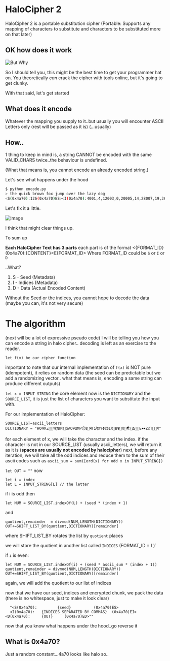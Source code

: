 # HaloCipher 2

HaloCipher 2 is a portable substitution cipher (Portable: Supports any mapping of characters to substitute and characters to be substituted more on that later)

## OK how does it work

![But Why](https://quic.ml/why)

So I should tell you, this might be the best time to get your programmer hat on. You theoretically _can_ crack the cipher with tools online, but it's going to get clunky.

With that said, let's get started

## What does it encode

Whatever the mapping you supply to it..but usually you will encounter ASCII Letters only (rest will be passed as it is) (...usually) 


## How..

1 thing to keep in mind is, a string CANNOT be encoded with the same VALID_CHARS twice..the behaviour is undefined. 

(What that means is, you cannot encode an already encoded string.)

Let's see what happens under the hood

```bash
$ python encode.py
> the quick brown fox jump over the lazy dog
<S(0x4a70):126(0x4a70)ES><I(0x4a70):4001,4,12003,0,20005,14,28007,19,36010,0,44012,28,52014,33,60016,0,68018,43,76021,0,84023,52,92025,57,100027,0,108029,66,116031,71,0,76,132036,80,0,85,148040,90,156043,0,164044,100,172047(0x4a70)EI><D(0x4a70):😈🏓Ζ Μइइ😤Ι 🙊Μ🤣Ξ💔 ΡΛ🕶 🏓😤ΞΟ🧠 ΦडढΩ ΗΗ🧠 थ💔🤒Τ 🌏αΗ(0x4a70)ED>
```

Let's fix it a little.


![image](https://user-images.githubusercontent.com/29981503/119570218-7099b900-bdcd-11eb-9226-480d308a9e8a.png)

I think that might clear things up.

To sum up

**Each HaloCipher Text has 3 parts**
each part is of the format
<{FORMAT_ID}(0x4a70):{CONTENT}<E{FORMAT_ID>
Where FORMAT_ID could be `S` or `I` or `D`

..What?

1. S - Seed (Metadata)
2. I - Indices (Metadata)
3. D - Data (Actual Encoded Content)

Without the Seed or the indices, you cannot hope to decode the data
(maybe you can, it's not very secure)

# The algorithm

(next will be a lot of expressive pseudo code)
I will be telling you how you can encode a string in halo cipher.. decoding is left as an exercise to the reader.

```
let f(x) be our cipher function
```

important to note that our internal implementation of `f(x)` is NOT pure (idempotent), it relies on random data (the seed can be predictable but we add a randomizing vector.. what that means is, encoding a same string can produce different outputs)

`let x = INPUT STRING`
the core element now is the `DICTIONARY` and the `SOURCE_LIST`, it is just the list of characters you want to substitute the input with.

For our implementation of HaloCipher:

```
SOURCE_LIST=ascii_letters
DICTIONARY = "ΗΘअΚΞ🤣🤒ॠΝΠथ🤡αΛΟ💔ΩΜΡ😐इ🧠भΓΣऐΧΥΦढפּΙद🙊ΒΨ😤ड🐶🌏🍋Δ🏓💪Ε🕶ΖאΤ🤩😈ग"
```

for each element of x, we will take the character and the index.
if the character is not in our SOURCE_LIST (usually ascii_letters), we will return it as it is (**spaces are usually not encoded by halocipher**)
next,
before any iteration, we will take all the odd indices and reduce them to the sum of their ascii codes
such as
`ascii_sum = sum([ord(x) for odd x in INPUT_STRING])`

`let OUT = ""`
now

```
let i = index
let L = INPUT_STRING[L] // the letter
```

if i is odd
then

```
let NUM = SOURCE_LIST.indexOf(L) + (seed * (index + 1)
```

and

```
quotient,remainder  = divmod(NUM,LENGTH(DICTIONARY))
OUT+=SHIFT_LIST_BY(quotient,DICTIONARY)[remainder]
```

where SHIFT_LIST_BY rotates the list by `quotient` places

we will store the quotient in another list called `INDICES` (FORMAT_ID = I )`

if `i` is even:
```
let NUM = SOURCE_LIST.indexOf(i) + (seed * ascii_sum * (index + 1))
quotient,remainder = divmod(NUM,LENGTH(DICTIONARY))
OUT+=SHIFT_LIST_BY(quotient,DICTIONARY)[remainder]
```
again, we will add the quotient to our list of indices

now that we have our seed, indices and encrypted chunk, we pack the data
(there is no whitespace, just to make it look clear)

```
  "<S(0x4a70):         {seed}          (0x4a70)ES>
  <I(0x4a70):   {INDICES_SEPARATED_BY_COMMAS}  (0x4a70)EI>
<D(0x4a70):     {OUT}     (0x4a70)ED>""
```

now that you know what happens under the hood..go reverse it


## What is 0x4a70?

Just a random constant...4a70 looks like halo so..

